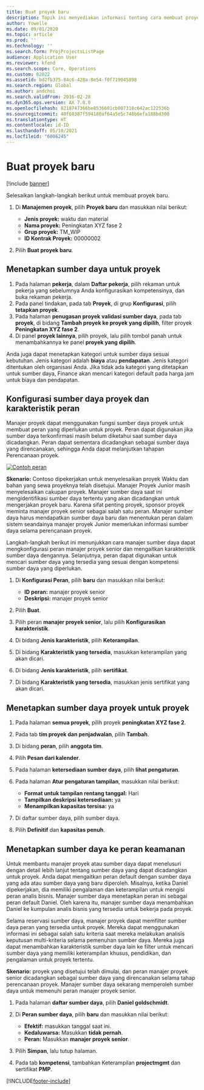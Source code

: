 ```yaml
---
title: Buat proyek baru
description: Topik ini menyediakan informasi tentang cara membuat proyek baru.
author: Yowelle
ms.date: 09/01/2020
ms.topic: article
ms.prod: ''
ms.technology: ''
ms.search.form: ProjProjectsListPage
audience: Application User
ms.reviewer: kfend
ms.search.scope: Core, Operations
ms.custom: 82022
ms.assetid: bd2fb375-84c6-428a-8e54-f0f719045898
ms.search.region: Global
ms.author: andchoi
ms.search.validFrom: 2016-02-28
ms.dyn365.ops.version: AX 7.0.0
ms.openlocfilehash: 8218747366be8536601cb007318c642ac122536b
ms.sourcegitcommit: 40f68387f594180af64a5e5c748b6efa188bd300
ms.translationtype: HT
ms.contentlocale: id-ID
ms.lasthandoff: 05/10/2021
ms.locfileid: "6006245"
---
```

# <a name="create-a-new-project"></a>Buat proyek baru

[!include [banner](../includes/banner.md)]

Selesaikan langkah-langkah berikut untuk membuat proyek baru.

1. Di **Manajemen proyek**, pilih **Proyek baru** dan masukkan nilai berikut:

    - **Jenis proyek:** waktu dan material
    - **Nama proyek:** Peningkatan XYZ fase 2
    - **Grup proyek:** TM\_WIP
    - **ID Kontrak Proyek:** 00000002

2. Pilih **Buat proyek baru**.

## <a name="assign-a-resource-to-a-project"></a>Menetapkan sumber daya untuk proyek

1. Pada halaman **pekerja**, dalam **Daftar pekerja**, pilih rekaman untuk pekerja yang sebelumnya Anda konfigurasikan kompetensinya, dan buka rekaman pekerja.
2. Pada panel tindakan, pada tab **Proyek**, di grup **Konfigurasi**, pilih **tetapkan proyek**.
3. Pada halaman **penugasan proyek validasi sumber daya**, pada tab **proyek**, di bidang **Tambah proyek ke proyek yang dipilih**, filter proyek **Peningkatan XYZ fase 2**.
4. Di panel **proyek lainnya**, pilih proyek, lalu pilih tombol panah untuk menambahkannya ke panel **proyek yang dipilih**.

Anda juga dapat menetapkan kategori untuk sumber daya sesuai kebutuhan. Jenis kategori adalah **biaya** atau **pendapatan**. Jenis kategori ditentukan oleh organisasi Anda. Jika tidak ada kategori yang ditetapkan untuk sumber daya, Finance akan mencari kategori default pada harga jam untuk biaya dan pendapatan.

## <a name="set-up-project-resource-and-role-characteristics"></a>Konfigurasi sumber daya proyek dan karakteristik peran

Manajer proyek dapat menggunakan fungsi sumber daya proyek untuk membuat peran yang diperlukan untuk proyek. Peran dapat digunakan jika sumber daya terkonfirmasi masih belum diketahui saat sumber daya dicadangkan. Peran dapat sementara dicadangkan sebagai sumber daya yang direncanakan, sehingga Anda dapat melanjutkan tahapan Perencanaan proyek.

[![Contoh peran](./media/projectresourcing05.jpg)](./media/projectresourcing05.jpg) 

**Skenario:** Contoso dipekerjakan untuk menyelesaikan proyek Waktu dan bahan yang sewa proyeknya telah disetujui. Manajer Proyek Junior masih menyelesaikan cakupan proyek. Manajer sumber daya saat ini mengidentifikasi sumber daya tertentu yang akan dicadangkan untuk mengerjakan proyek baru. Karena sifat penting proyek, sponsor proyek meminta manajer proyek senior sebagai salah satu peran. Manajer sumber daya harus mendapatkan sumber daya baru dan menentukan peran dalam sistem seandainya manajer proyek Junior memerlukan informasi sumber daya selama perencanaan proyek.

Langkah-langkah berikut ini menunjukkan cara manajer sumber daya dapat mengkonfigurasi peran manajer proyek senior dan mengaitkan karakteristik sumber daya dengannya. Selanjutnya, peran dapat digunakan untuk mencari sumber daya yang tersedia yang sesuai dengan kompetensi sumber daya yang diperlukan.

1. Di **Konfigurasi Peran**, pilih **baru** dan masukkan nilai berikut:

    - **ID peran:** manajer proyek senior
    - **Deskripsi:** manajer proyek senior

2. Pilih **Buat**.
3. Pilih peran **manajer proyek senior**, lalu pilih **Konfigurasikan karakteristik**.
4. Di bidang **Jenis karakteristik**, pilih **Keterampilan**.
5. Di bidang **Karakteristik yang tersedia**, masukkan keterampilan yang akan dicari.
6. Di bidang **Jenis karakteristik**, pilih **sertifikat**.
7. Di bidang **Karakteristik yang tersedia**, masukkan jenis sertifikat yang akan dicari.

## <a name="assign-a-project-resource-to-a-project"></a>Menetapkan sumber daya proyek untuk proyek

1. Pada halaman **semua proyek**, pilih proyek **peningkatan XYZ fase 2**.
2. Pada tab **tim proyek dan penjadwalan**, pilih **Tambah**.
3. Di bidang **peran**, pilih **anggota tim**.
4. Pilih **Pesan dari kalender**.
5. Pada halaman **ketersediaan sumber daya**, pilih **lihat pengaturan**.
6. Pada halaman **Atur pengaturan tampilan**, masukkan nilai berikut:

    - **Format untuk tampilan rentang tanggal:** Hari
    - **Tampilkan deskripsi ketersediaan:** ya
    - **Menampilkan kapasitas tersisa:** ya

7. Di daftar sumber daya, pilih sumber daya.
8. Pilih **Definitif** dan **kapasitas penuh**.

## <a name="assign-a-resource-to-a-default-role"></a>Menetapkan sumber daya ke peran keamanan

Untuk membantu manajer proyek atau sumber daya dapat menelusuri dengan detail lebih lanjut tentang sumber daya yang dapat dicadangkan untuk proyek. Anda dapat mengaitkan peran default dengan sumber daya yang ada atau sumber daya yang baru diperoleh. Misalnya, ketika Daniel dipekerjakan, dia memiliki pengalaman dan keterampilan untuk mengisi peran analis bisnis. Manajer sumber daya menetapkan peran ini sebagai peran default Daniel. Oleh karena itu, manajer sumber daya menambahkan Daniel ke kumpulan analis bisnis yang tersedia untuk bekerja pada proyek.

Selama reservasi sumber daya, manajer proyek dapat memfilter sumber daya peran yang tersedia untuk proyek. Mereka dapat menggunakan informasi ini sebagai salah satu kriteria saat mereka melakukan analisis keputusan multi-kriteria selama pemenuhan sumber daya. Mereka juga dapat menambahkan karakteristik sumber daya lain ke filter untuk mencari sumber daya yang memiliki keterampilan khusus, pendidikan, dan pengalaman untuk proyek tertentu.

**Skenario:** proyek yang disetujui telah dimulai, dan peran manajer proyek senior dicadangkan sebagai sumber daya yang direncanakan selama tahap perencanaan proyek. Manajer sumber daya sekarang memperoleh sumber daya untuk memenuhi peran manajer proyek senior.

1. Pada halaman **daftar sumber daya**, pilih **Daniel goldschmidt**.
2. Di **Peran sumber daya**, pilih **baru** dan masukkan nilai berikut:

    - **Efektif:** masukkan tanggal saat ini.
    - **Kedaluwarsa:** Masukkan **tidak pernah**.
    - **Peran:** Masukkan **manajer proyek senior**.

3. Pilih **Simpan**, lalu tutup halaman.
4. Pada tab **kompetensi**, tambahkan Keterampilan **projectmgmt** dan sertifikat **PMP**.


[!INCLUDE[footer-include](../includes/footer-banner.md)]